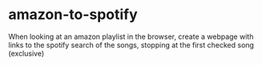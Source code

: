 # amazon-to-spotify
When looking at an amazon playlist in the browser, create a webpage with links to the spotify search of the songs, stopping at the first checked song (exclusive)
